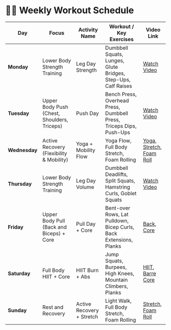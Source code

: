 # 🏋️‍♂️ Weekly Workout Schedule

| **Day**       | **Focus**                                       | **Activity Name**              | **Workout / Key Exercises**                                                                 | **Video Link**                                                                 |
|---------------|--------------------------------------------------|--------------------------------|---------------------------------------------------------------------------------------------|--------------------------------------------------------------------------------|
| **Monday**    | Lower Body Strength Training                     | Leg Day Strength               | Dumbbell Squats, Lunges, Glute Bridges, Step-Ups, Calf Raises                              | [Watch Video](https://www.youtube.com/watch?v=ay7iptD2m8M)                     |
| **Tuesday**   | Upper Body Push (Chest, Shoulders, Triceps)      | Push Day                       | Bench Press, Overhead Press, Dumbbell Press, Triceps Dips, Push-Ups                        | [Watch Video](https://www.youtube.com/watch?v=7bVaKI0DTgs)                     |
| **Wednesday** | Active Recovery (Flexibility & Mobility)         | Yoga + Mobility Flow           | Yoga Flow, Full Body Stretch, Foam Rolling                                                  | [Yoga](https://www.youtube.com/watch?v=ZgCujn57OgA), [Stretch](https://www.youtube.com/watch?v=IlHgLYdt3kc), [Foam Roll](https://www.youtube.com/watch?v=Oz4xHEgMaLY) |
| **Thursday**  | Lower Body Strength Training                     | Leg Day Volume                 | Dumbbell Deadlifts, Split Squats, Hamstring Curls, Goblet Squats                           | [Watch Video](https://www.youtube.com/watch?v=h8DF63qNq-8)                     |
| **Friday**    | Upper Body Pull (Back and Biceps) + Core         | Pull Day + Core                | Bent-over Rows, Lat Pulldown, Bicep Curls, Back Extensions, Planks                         | [Back](https://www.youtube.com/watch?v=79Xln9LtaRU), [Core](https://www.youtube.com/watch?v=-I9Rp0HMatM) |
| **Saturday**  | Full Body HIIT + Core                            | HIIT Burn + Abs                | Jump Squats, Burpees, High Knees, Mountain Climbers, Planks                                | [HIIT](https://www.youtube.com/watch?v=2Z9g-AZinUc), [Barre Core](https://www.youtube.com/watch?v=_2Ua3IaZPr4) |
| **Sunday**    | Rest and Recovery                                | Active Recovery + Stretch      | Light Walk, Full Body Stretch, Foam Rolling                                                | [Stretch](https://www.youtube.com/watch?v=IlHgLYdt3kc), [Foam Roll](https://www.youtube.com/watch?v=Oz4xHEgMaLY) |
